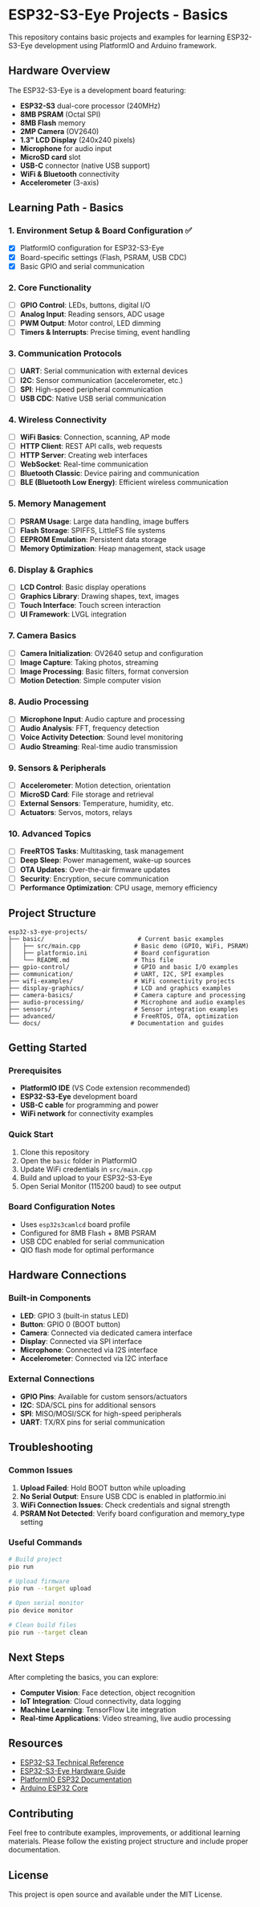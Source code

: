 # ESP32-S3-Eye Projects - Basics

This repository contains basic projects and examples for learning ESP32-S3-Eye development using PlatformIO and Arduino framework.

## Hardware Overview

The ESP32-S3-Eye is a development board featuring:
- **ESP32-S3** dual-core processor (240MHz)
- **8MB PSRAM** (Octal SPI)
- **8MB Flash** memory
- **2MP Camera** (OV2640)
- **1.3" LCD Display** (240x240 pixels)
- **Microphone** for audio input
- **MicroSD card** slot
- **USB-C** connector (native USB support)
- **WiFi & Bluetooth** connectivity
- **Accelerometer** (3-axis)

## Learning Path - Basics

### 1. **Environment Setup & Board Configuration** ✅
- [x] PlatformIO configuration for ESP32-S3-Eye
- [x] Board-specific settings (Flash, PSRAM, USB CDC)
- [x] Basic GPIO and serial communication

### 2. **Core Functionality**
- [ ] **GPIO Control**: LEDs, buttons, digital I/O
- [ ] **Analog Input**: Reading sensors, ADC usage
- [ ] **PWM Output**: Motor control, LED dimming
- [ ] **Timers & Interrupts**: Precise timing, event handling

### 3. **Communication Protocols**
- [ ] **UART**: Serial communication with external devices
- [ ] **I2C**: Sensor communication (accelerometer, etc.)
- [ ] **SPI**: High-speed peripheral communication
- [ ] **USB CDC**: Native USB serial communication

### 4. **Wireless Connectivity**
- [ ] **WiFi Basics**: Connection, scanning, AP mode
- [ ] **HTTP Client**: REST API calls, web requests
- [ ] **HTTP Server**: Creating web interfaces
- [ ] **WebSocket**: Real-time communication
- [ ] **Bluetooth Classic**: Device pairing and communication
- [ ] **BLE (Bluetooth Low Energy)**: Efficient wireless communication

### 5. **Memory Management**
- [ ] **PSRAM Usage**: Large data handling, image buffers
- [ ] **Flash Storage**: SPIFFS, LittleFS file systems
- [ ] **EEPROM Emulation**: Persistent data storage
- [ ] **Memory Optimization**: Heap management, stack usage

### 6. **Display & Graphics**
- [ ] **LCD Control**: Basic display operations
- [ ] **Graphics Library**: Drawing shapes, text, images
- [ ] **Touch Interface**: Touch screen interaction
- [ ] **UI Framework**: LVGL integration

### 7. **Camera Basics**
- [ ] **Camera Initialization**: OV2640 setup and configuration
- [ ] **Image Capture**: Taking photos, streaming
- [ ] **Image Processing**: Basic filters, format conversion
- [ ] **Motion Detection**: Simple computer vision

### 8. **Audio Processing**
- [ ] **Microphone Input**: Audio capture and processing
- [ ] **Audio Analysis**: FFT, frequency detection
- [ ] **Voice Activity Detection**: Sound level monitoring
- [ ] **Audio Streaming**: Real-time audio transmission

### 9. **Sensors & Peripherals**
- [ ] **Accelerometer**: Motion detection, orientation
- [ ] **MicroSD Card**: File storage and retrieval
- [ ] **External Sensors**: Temperature, humidity, etc.
- [ ] **Actuators**: Servos, motors, relays

### 10. **Advanced Topics**
- [ ] **FreeRTOS Tasks**: Multitasking, task management
- [ ] **Deep Sleep**: Power management, wake-up sources
- [ ] **OTA Updates**: Over-the-air firmware updates
- [ ] **Security**: Encryption, secure communication
- [ ] **Performance Optimization**: CPU usage, memory efficiency

## Project Structure

```
esp32-s3-eye-projects/
├── basic/                          # Current basic examples
│   ├── src/main.cpp               # Basic demo (GPIO, WiFi, PSRAM)
│   ├── platformio.ini             # Board configuration
│   └── README.md                  # This file
├── gpio-control/                  # GPIO and basic I/O examples
├── communication/                 # UART, I2C, SPI examples
├── wifi-examples/                 # WiFi connectivity projects
├── display-graphics/              # LCD and graphics examples
├── camera-basics/                 # Camera capture and processing
├── audio-processing/              # Microphone and audio examples
├── sensors/                       # Sensor integration examples
├── advanced/                      # FreeRTOS, OTA, optimization
└── docs/                         # Documentation and guides
```

## Getting Started

### Prerequisites
- **PlatformIO IDE** (VS Code extension recommended)
- **ESP32-S3-Eye** development board
- **USB-C cable** for programming and power
- **WiFi network** for connectivity examples

### Quick Start
1. Clone this repository
2. Open the `basic` folder in PlatformIO
3. Update WiFi credentials in `src/main.cpp`
4. Build and upload to your ESP32-S3-Eye
5. Open Serial Monitor (115200 baud) to see output

### Board Configuration Notes
- Uses `esp32s3camlcd` board profile
- Configured for 8MB Flash + 8MB PSRAM
- USB CDC enabled for serial communication
- QIO flash mode for optimal performance

## Hardware Connections

### Built-in Components
- **LED**: GPIO 3 (built-in status LED)
- **Button**: GPIO 0 (BOOT button)
- **Camera**: Connected via dedicated camera interface
- **Display**: Connected via SPI interface
- **Microphone**: Connected via I2S interface
- **Accelerometer**: Connected via I2C interface

### External Connections
- **GPIO Pins**: Available for custom sensors/actuators
- **I2C**: SDA/SCL pins for additional sensors
- **SPI**: MISO/MOSI/SCK for high-speed peripherals
- **UART**: TX/RX pins for serial communication

## Troubleshooting

### Common Issues
1. **Upload Failed**: Hold BOOT button while uploading
2. **No Serial Output**: Ensure USB CDC is enabled in platformio.ini
3. **WiFi Connection Issues**: Check credentials and signal strength
4. **PSRAM Not Detected**: Verify board configuration and memory_type setting

### Useful Commands
```bash
# Build project
pio run

# Upload firmware
pio run --target upload

# Open serial monitor
pio device monitor

# Clean build files
pio run --target clean
```

## Next Steps

After completing the basics, you can explore:
- **Computer Vision**: Face detection, object recognition
- **IoT Integration**: Cloud connectivity, data logging
- **Machine Learning**: TensorFlow Lite integration
- **Real-time Applications**: Video streaming, live audio processing

## Resources

- [ESP32-S3 Technical Reference](https://www.espressif.com/sites/default/files/documentation/esp32-s3_technical_reference_manual_en.pdf)
- [ESP32-S3-Eye Hardware Guide](https://docs.espressif.com/projects/esp-dev-kits/en/latest/esp32s3/esp32-s3-eye/index.html)
- [PlatformIO ESP32 Documentation](https://docs.platformio.org/en/latest/platforms/espressif32.html)
- [Arduino ESP32 Core](https://github.com/espressif/arduino-esp32)

## Contributing

Feel free to contribute examples, improvements, or additional learning materials. Please follow the existing project structure and include proper documentation.

## License

This project is open source and available under the MIT License. 